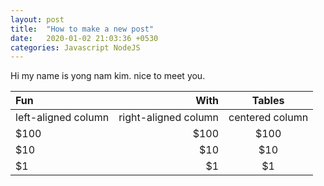 ```yaml
---
layout: post
title:  "How to make a new post"
date:   2020-01-02 21:03:36 +0530
categories: Javascript NodeJS
---
```

Hi my name is yong nam kim. nice to meet you.

| Fun                  | With                 | Tables          |
| :------------------- | -------------------: |:---------------:|
| left-aligned column  | right-aligned column | centered column |
| $100                 | $100                 | $100            |
| $10                  | $10                  | $10             |
| $1                   | $1                   | $1              |

